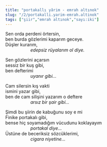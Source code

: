 ```yaml
---
title: "portakallı yârim - emrah altınok"
slug: "/2/portakalli.yarim-emrah.altinok"
tags: ["şiir","emrah altınok","sayı:iki"]
---
```


Sen orda perdeni örtersin,  
ben burda gözlerimi kaparım geceye.  
Düşler kurarım,  
                    *edepsiz rüyalarım ol diye.*

Sen gözlerini açarsın  
sessiz bir kuş gibi,  
ben defterimi  
                    *uyanır gibi...*

Cam silersin kış vakti  
ismini yazar gibi,  
ben de cam silişini yazarım o deftere  
                    *arsız bir şair gibi...*

Şimdi bu şiirin de kabuğunu soy e mi  
Finike portakalı gibi,  
bense hiç soyamadığım vücudunu koklayayım  
                    *portakal diye...*  
Üstüne de beceriksiz sözcüklerimi,  
                    *cigara niyetine...*

